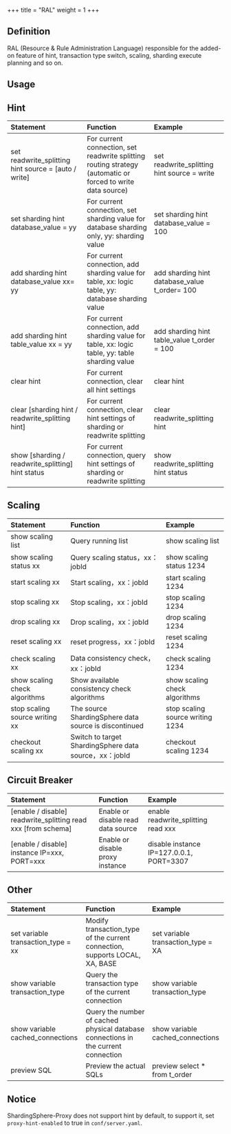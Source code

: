 +++
title = "RAL"
weight = 1
+++

## Definition

RAL (Resource & Rule Administration Language) responsible for the added-on feature of hint, transaction type switch, scaling, sharding execute planning and so on.
## Usage

## Hint

| Statement                                          | Function                                                                                                     | Example                                           |
|:---------------------------------------------------|:-------------------------------------------------------------------------------------------------------------|:----------------------------------------------|
|set readwrite_splitting hint source = [auto / write]| For current connection, set readwrite splitting routing strategy (automatic or forced to write data source)  | set readwrite_splitting hint source = write   |  
|set sharding hint database_value = yy               | For current connection, set sharding value for database sharding only, yy: sharding value                    | set sharding hint database_value = 100        |  
|add sharding hint database_value xx= yy             | For current connection, add sharding value for table, xx: logic table, yy: database sharding value           | add sharding hint database_value t_order= 100 |  
|add sharding hint table_value xx = yy               | For current connection, add sharding value for table, xx: logic table, yy: table sharding value              | add sharding hint table_value t_order = 100   |  
|clear hint                                          | For current connection, clear all hint settings                                                              | clear hint                                    |  
|clear [sharding hint / readwrite_splitting hint]    | For current connection, clear hint settings of sharding or readwrite splitting                               | clear readwrite_splitting hint                |  
|show [sharding / readwrite_splitting] hint status   | For current connection, query hint settings of sharding or readwrite splitting                               | show readwrite_splitting hint status          |  

## Scaling

| Statement                                          | Function                                                      | Example                                         |
|:---------------------------------------------------|:--------------------------------------------------------------|:-----------------------------------------------|
|show scaling list                                   | Query running list                                            | show scaling list                              |  
|show scaling status xx                              | Query scaling status，xx：jobId                                | show scaling status 1234                       |  
|start scaling xx                                    | Start scaling，xx：jobId                                       | start scaling 1234                             |  
|stop scaling xx                                     | Stop scaling，xx：jobId                                        | stop scaling 1234                              |  
|drop scaling xx                                     | Drop scaling，xx：jobId                                        | drop scaling 1234                              |  
|reset scaling xx                                    | reset progress，xx：jobId                                      | reset scaling 1234                             |  
|check scaling xx                                    | Data consistency check，xx：jobId                              | check scaling 1234                             |  
|show scaling check algorithms                       | Show available consistency check algorithms                   | show scaling check algorithms                  |  
|stop scaling source writing xx                      | The source ShardingSphere data source is discontinued         | stop scaling source writing 1234               |  
|checkout scaling xx                                 | Switch to target ShardingSphere data source，xx：jobId         | checkout scaling 1234                          |  


## Circuit Breaker

| Statement                                                         | Function                            | Example                                       |
|:------------------------------------------------------------------|:------------------------------------|:----------------------------------------------|
|[enable / disable] readwrite_splitting read xxx [from schema]      | Enable or disable read data source  | enable readwrite_splitting read xxx           |  
|[enable / disable] instance IP=xxx, PORT=xxx                       | Enable or disable proxy instance    | disable instance IP=127.0.0.1, PORT=3307      |  

## Other

| Statement                                          | Function                                                                             | Example                                       |
|:---------------------------------------------------|:-------------------------------------------------------------------------------------|:----------------------------------------------|
|set variable transaction_type = xx                  | Modify transaction_type of the current connection, supports LOCAL, XA, BASE          | set variable transaction_type = XA            |  
|show variable transaction_type                      | Query the transaction type of the current connection                                 | show variable transaction_type                |  
|show variable cached_connections                    | Query the number of cached physical database connections in the current connection   | show variable cached_connections              |  
|preview SQL                                         | Preview the actual SQLs                                                              | preview select * from t_order                 |  

## Notice

ShardingSphere-Proxy does not support hint by default, to support it, set `proxy-hint-enabled` to true in `conf/server.yaml`.
